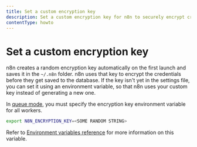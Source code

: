 ```yaml
---
title: Set a custom encryption key
description: Set a custom encryption key for n8n to securely encrypt credentials.
contentType: howto
---
```


# Set a custom encryption key

n8n creates a random encryption key automatically on the first launch and saves
it in the `~/.n8n` folder. n8n uses that key to encrypt the credentials before
they get saved to the database. If the key isn't yet in the settings file,
you can set it using an environment variable, so that n8n 
uses your custom key instead of generating a new one.

In [queue mode](https://docs.n8n.io/hosting/scaling/queue-mode/), you must specify the encryption key environment variable for all workers.

```bash
export N8N_ENCRYPTION_KEY=<SOME RANDOM STRING>
```
Refer to [Environment variables reference](/hosting/configuration/environment-variables/deployment/) for more information on this variable.
